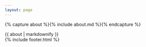 ```yaml
---
layout: page
---
```


{% capture about %}{% include about.md %}{% endcapture %}
<div class='about'>{{ about | markdownify }}</div>
{% include footer.html %}
